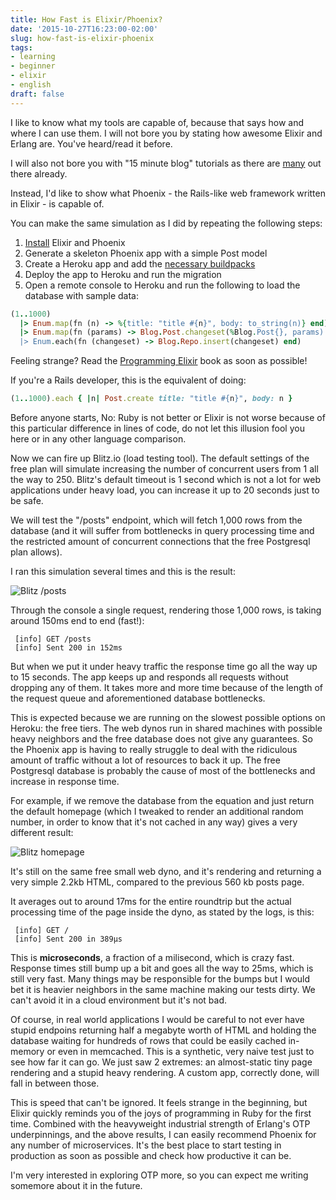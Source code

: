 ```yaml
---
title: How Fast is Elixir/Phoenix?
date: '2015-10-27T16:23:00-02:00'
slug: how-fast-is-elixir-phoenix
tags:
- learning
- beginner
- elixir
- english
draft: false
---
```


I like to know what my tools are capable of, because that says how and where I can use them. I will not bore you by stating how awesome Elixir and Erlang are. You've heard/read it before.

I will also not bore you with "15 minute blog" tutorials as there are [many](https://medium.com/@diamondgfx/introduction-fe138ac6079d#.iemenrs71) out there already.

Instead, I'd like to show what Phoenix - the Rails-like web framework written in Elixir - is capable of.

You can make the same simulation as I did by repeating the following steps:

1. [Install](http://www.phoenixframework.org/docs/installation) Elixir and Phoenix
2. Generate a skeleton Phoenix app with a simple Post model
3. Create a Heroku app and add the [necessary buildpacks](http://www.phoenixframework.org/docs/heroku)
4. Deploy the app to Heroku and run the migration
5. Open a remote console to Heroku and run the following to load the database with sample data:

```ruby
(1..1000) 
  |> Enum.map(fn (n) -> %{title: "title #{n}", body: to_string(n)} end)
  |> Enum.map(fn (params) -> Blog.Post.changeset(%Blog.Post{}, params) end)
  |> Enum.each(fn (changeset) -> Blog.Repo.insert(changeset) end)
```

Feeling strange? Read the [Programming Elixir](https://pragprog.com/book/elixir/programming-elixir) book as soon as possible!

If you're a Rails developer, this is the equivalent of doing:

```ruby
(1..1000).each { |n| Post.create title: "title #{n}", body: n }
```

Before anyone starts, No: Ruby is not better or Elixir is not worse because of this particular difference in lines of code, do not let this illusion fool you here or in any other language comparison.

Now we can fire up Blitz.io (load testing tool). The default settings of the free plan will simulate increasing the number of concurrent users from 1 all the way to 250. Blitz's default timeout is 1 second which is not a lot for web applications under heavy load, you can increase it up to 20 seconds just to be safe.

We will test the "/posts" endpoint, which will fetch 1,000 rows from the database (and it will suffer from bottlenecks in query processing time and the restricted amount of concurrent connections that the free Postgresql plan allows).

I ran this simulation several times and this is the result:

![Blitz /posts](https://akitaonrails.s3.amazonaws.com/assets/image_asset/image/521/Screen_Shot_2015-10-27_at_15.57.30.png)

Through the console a single request, rendering those 1,000 rows, is taking around 150ms end to end (fast!):

```
 [info] GET /posts
 [info] Sent 200 in 152ms
```

But when we put it under heavy traffic the response time go all the way up to 15 seconds. The app keeps up and responds all requests without dropping any of them. It takes more and more time because of the length of the request queue and aforementioned database bottlenecks.

This is expected because we are running on the slowest possible options on Heroku: the free tiers. The web dynos run in shared machines with possible heavy neighbors and the free database does not give any guarantees. So the Phoenix app is having to really struggle to deal with the ridiculous amount of traffic without a lot of resources to back it up. The free Postgresql database is probably the cause of most of the bottlenecks and increase in response time.

For example, if we remove the database from the equation and just return the default homepage (which I tweaked to render an additional random number, in order to know that it's not cached in any way) gives a very different result:

![Blitz homepage](https://akitaonrails.s3.amazonaws.com/assets/image_asset/image/522/Screen_Shot_2015-10-27_at_16.08.07.png)

It's still on the same free small web dyno, and it's rendering and returning a very simple 2.2kb HTML, compared to the previous 560 kb posts page.

It averages out to around 17ms for the entire roundtrip but the actual processing time of the page inside the dyno, as stated by the logs, is this:

```
 [info] GET /
 [info] Sent 200 in 389µs
```

This is **microseconds**, a fraction of a milisecond, which is crazy fast. Response times still bump up a bit and goes all the way to 25ms, which is still very fast. Many things may be responsible for the bumps but I would bet it is heavier neighbors in the same machine making our tests dirty. We can't avoid it in a cloud environment but it's not bad.

Of course, in real world applications I would be careful to not ever have stupid endpoins returning half a megabyte worth of HTML and holding the database waiting for hundreds of rows that could be easily cached in-memory or even in memcached. This is a synthetic, very naive test just to see how far it can go. We just saw 2 extremes: an almost-static tiny page rendering and a stupid heavy rendering. A custom app, correctly done, will fall in between those.

This is speed that can't be ignored. It feels strange in the beginning, but Elixir quickly reminds you of the joys of programming in Ruby for the first time. Combined with the heavyweight industrial strength of Erlang's OTP underpinnings, and the above results, I can easily recommend Phoenix for any number of microservices. It's the best place to start testing in production as soon as possible and check how productive it can be.

I'm very interested in exploring OTP more, so you can expect me writing somemore about it in the future.
